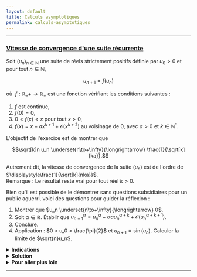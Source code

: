 ```yaml
---
layout: default
title: Calculs asymptotiques
permalink: calculs-asymptotiques
---
```


---

<h3 id="vitesse-de-convergence-suite-recurrente">
	<a href="#vitesse-de-convergence-suite-recurrente" class="header">
	Vitesse de convergence d'une suite récurrente</a>
</h3>

Soit $(u_n)_{n\in\mathbb{N}}$ une suite de réels strictement positifs définie par $u_0 > 0$ et pour tout $n\in\mathbb{N}$,

$$u_{n+1} = f(u_n)$$

où $\ f:\mathbb{R}\_+\to\mathbb{R}_+$ est une fonction vérifiant les conditions suivantes :

1. $f$ est continue,
2. $f(0) = 0$,
3. $0 < f(x) < x$ pour tout $x > 0$,
4. $f(x) = x - ax^{k+1} + \mathcal{O}(x^{k+2})$ au voisinage de $0$, avec $a > 0$ et $k\in\mathbb{N}^*$.

L'objectif de l'exercice est de montrer que

$$\sqrt[k]n u_n \underset{n\to+\infty}{\longrightarrow} \frac{1}{\sqrt[k]{ka}}.$$

Autrement dit, la vitesse de convergence de la suite $(u_n)$ est de l'ordre de $\displaystyle\frac{1}{\sqrt[k]{nka}}$. <br>
Remarque : Le résultat reste vrai pour tout réel $k > 0$.

Bien qu'il est possible de le démontrer sans questions subsidiaires pour un public aguerri, voici des questions pour guider la réflexion :

1. Montrer que $u_n \underset{n\to+\infty}{\longrightarrow} 0$.
2. Soit $\alpha\in\mathbb{R}$. Établir que $u_{n+1}^\alpha = u_n^\alpha - \alpha au_n^{\alpha + k} + \mathcal{O}(u_n^{\alpha + k + 1})$.
3. Conclure.
4. Application : $0 < u_0 < \frac{\pi}{2}$ et $u_{n+1} = \sin(u_n)$. Calculer la limite de $\sqrt{n}u_n$.

<details>
  <summary><b>Indications</b></summary>
    <ol>
      <li>
        Étudier la monotonie de la suite $(u_n)$.
      </li>
      <li>
        Développer $f(u_n)^\alpha$ à l'ordre $1$, en sachant que $u_n \underset{n\to+\infty}{\longrightarrow} 0$.
      </li>
      <li>
        Choisir $\alpha$ judicieusement et utiliser le lemme de Cesàro.
      </li>
      <li>
        Montrer que les hypothèses du théorème sont vérifiées et faire un DL de $\sin$.
      </li>
    </ol>
</details>

<details>
  <summary><b>Solution</b></summary>
    <ol>
      <li>
        Puisque $0 < f(x) < x$ pour tout $x > 0$, on a $0 < u_{n+1} < u_n$ pour tout $n\in\mathbb{N}$, donc $(u_n)$ est (strictement) décroissante et minorée par $0$.<br>
        Ainsi, $(u_n)$ converge vers une limite $\ell\geq 0$.<br>
        Par continuité de $f$, on a $\ell = f(\ell)$. Or, $f(x) < x$ pour tout $x > 0$, donc $\ell = 0$.<br>
        Donc $u_n \underset{n\to+\infty}{\longrightarrow} 0$.
      </li>
      <li>
        On a
        $$\begin{align*}
        u_{n+1}^\alpha &= f(u_n)^\alpha\\
        &= (u_n - au_n^{k+1} + \mathcal{O}(u_n^{k+2}))^\alpha\\
        &= u_n^\alpha \left(1 - au_n^k + \mathcal{O}(u_n^{k+1})\right)^\alpha\\
        &= u_n^\alpha \left(1 - \alpha au_n^k + \mathcal{O}(u_n^{k+1})\right)\\
        &= u_n^\alpha - \alpha au_n^{\alpha + k} + \mathcal{O}(u_n^{\alpha + k + 1}).
        \end{align*}$$
      </li>
      <li>
        En choisissant $\alpha = -k$, on obtient
        $$u_{n+1}^{-k} - u_n^{-k} = ka + \mathcal{O}(u_n).$$
        Par télescopage, on a
        $$u_n^{-k} - u_0^{-k} = nka + \mathcal{O}\left(\sum_{i=0}^{n-1} u_i\right).$$
        En divisant par $n$,
        $$\frac{1}{nu_n^k} = ka + \frac{1}{nu_0^k} + \mathcal{O}\left(\frac{1}{n}\sum_{i=0}^{n-1} u_i\right).$$
        D'après le lemme de Cesàro, puisque $u_n \underset{n\to+\infty}{\longrightarrow} 0$, on a
        $$\frac{1}{n}\sum_{i=0}^{n-1} u_i \underset{n\to+\infty}{\longrightarrow} 0.$$
        Donc
        $$\frac{1}{nu_n^k} = ka + o(1) \underset{n\to+\infty}{\longrightarrow} ka.$$
        Ainsi
        $$\sqrt[k]n u_n \underset{n\to+\infty}{\longrightarrow} \frac{1}{\sqrt[k]{ka}}.$$
      </li>
      <li>
        Avec $\ f = \sin$, on a bien $f$ continue sur $\mathbb{R}_+$, $\ f(0) = 0$, $0 < f(x) < x$ pour tout $\displaystyle 0 < x \leq \frac{\pi}{2}$, et
				$$f(x) = x - \frac{x^3}{6} + \mathcal{O}(x^4)$$
				au voisinage de $0$, donc $\displaystyle a = \frac{1}{6}$ et $k = 2$ ici.<br>
				Ainsi
				$$\sqrt{n}u_n \underset{n\to+\infty}{\longrightarrow} \frac{1}{\sqrt{2\times\frac{1}{6}}} = \sqrt{3}.$$
      </li>
    </ol>
</details>

<details>
  <summary><b>Pour aller plus loin</b></summary>
    <ul>
      <li>
        <a href="oraux#beos-7214-1">PC X-ESPCI 2023 - Vitesse de convergence d'une suite récurrente</a>
      </li>
    </ul>
</details>

---
